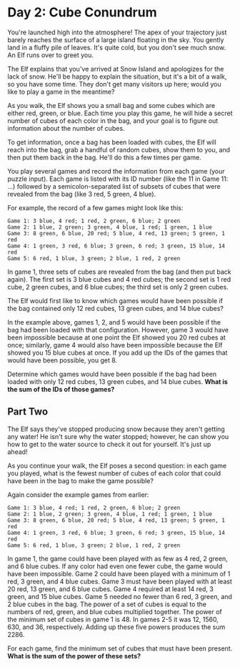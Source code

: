 # Day 2: Cube Conundrum

You're launched high into the atmosphere! The apex of your trajectory just barely reaches the
surface of a large island floating in the sky. You gently land in a fluffy pile of leaves. It's
quite cold, but you don't see much snow. An Elf runs over to greet you.

The Elf explains that you've arrived at Snow Island and apologizes for the lack of snow. He'll be
happy to explain the situation, but it's a bit of a walk, so you have some time. They don't get many
visitors up here; would you like to play a game in the meantime?

As you walk, the Elf shows you a small bag and some cubes which are either red, green, or blue. Each
time you play this game, he will hide a secret number of cubes of each color in the bag, and your
goal is to figure out information about the number of cubes.

To get information, once a bag has been loaded with cubes, the Elf will reach into the bag, grab a
handful of random cubes, show them to you, and then put them back in the bag. He'll do this a few
times per game.

You play several games and record the information from each game (your puzzle input). Each game is
listed with its ID number (like the 11 in Game 11: ...) followed by a semicolon-separated list of
subsets of cubes that were revealed from the bag (like 3 red, 5 green, 4 blue).

For example, the record of a few games might look like this:

```
Game 1: 3 blue, 4 red; 1 red, 2 green, 6 blue; 2 green
Game 2: 1 blue, 2 green; 3 green, 4 blue, 1 red; 1 green, 1 blue
Game 3: 8 green, 6 blue, 20 red; 5 blue, 4 red, 13 green; 5 green, 1 red
Game 4: 1 green, 3 red, 6 blue; 3 green, 6 red; 3 green, 15 blue, 14 red
Game 5: 6 red, 1 blue, 3 green; 2 blue, 1 red, 2 green
```

In game 1, three sets of cubes are revealed from the bag (and then put back again). The first set is
3 blue cubes and 4 red cubes; the second set is 1 red cube, 2 green cubes, and 6 blue cubes; the
third set is only 2 green cubes.

The Elf would first like to know which games would have been possible if the bag contained only 12
red cubes, 13 green cubes, and 14 blue cubes?

In the example above, games 1, 2, and 5 would have been possible if the bag had been loaded with
that configuration. However, game 3 would have been impossible because at one point the Elf showed
you 20 red cubes at once; similarly, game 4 would also have been impossible because the Elf showed
you 15 blue cubes at once. If you add up the IDs of the games that would have been possible, you get
8.

Determine which games would have been possible if the bag had been loaded with only 12 red cubes, 13
green cubes, and 14 blue cubes. **What is the sum of the IDs of those games?**

## Part Two

The Elf says they've stopped producing snow because they aren't getting any water! He isn't sure why
the water stopped; however, he can show you how to get to the water source to check it out for
yourself. It's just up ahead!

As you continue your walk, the Elf poses a second question: in each game you played, what is the
fewest number of cubes of each color that could have been in the bag to make the game possible?

Again consider the example games from earlier:

```
Game 1: 3 blue, 4 red; 1 red, 2 green, 6 blue; 2 green
Game 2: 1 blue, 2 green; 3 green, 4 blue, 1 red; 1 green, 1 blue
Game 3: 8 green, 6 blue, 20 red; 5 blue, 4 red, 13 green; 5 green, 1 red
Game 4: 1 green, 3 red, 6 blue; 3 green, 6 red; 3 green, 15 blue, 14 red
Game 5: 6 red, 1 blue, 3 green; 2 blue, 1 red, 2 green
```

In game 1, the game could have been played with as few as 4 red, 2 green, and 6 blue cubes. If any
color had even one fewer cube, the game would have been impossible. Game 2 could have been played
with a minimum of 1 red, 3 green, and 4 blue cubes. Game 3 must have been played with at least 20
red, 13 green, and 6 blue cubes. Game 4 required at least 14 red, 3 green, and 15 blue cubes. Game 5
needed no fewer than 6 red, 3 green, and 2 blue cubes in the bag. The power of a set of cubes is
equal to the numbers of red, green, and blue cubes multiplied together. The power of the minimum set
of cubes in game 1 is 48. In games 2-5 it was 12, 1560, 630, and 36, respectively. Adding up these
five powers produces the sum 2286.

For each game, find the minimum set of cubes that must have been present. **What is the sum of the
power of these sets?**
